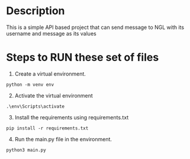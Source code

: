 # Description
This is a simple API based project that can send message to NGL with its username and message as its values

# Steps to RUN these set of files

1. Create a virtual environment.

```
python -m venv env
```

2. Activate the virtual environment
```
.\env\Scripts\activate
```

3. Install the requirements using requirements.txt

```
pip install -r requirements.txt
```

4. Run the main.py file in the environment.

```
python3 main.py 
```
